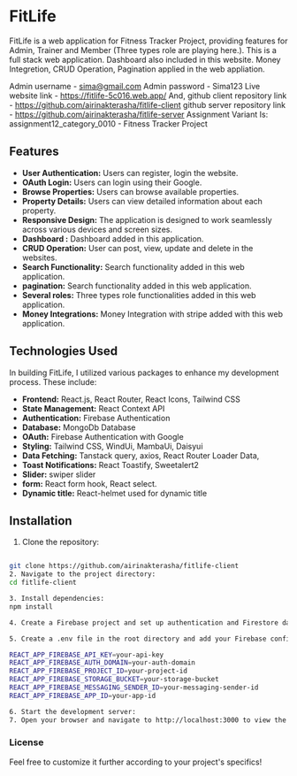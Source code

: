 # FitLife
FitLife is a web application for Fitness Tracker Project, providing features for Admin, Trainer and Member (Three types role are playing here.). This is a full stack web application. Dashboard also included in this website. Money Integretion, CRUD Operation, Pagination applied in the web appliation.


Admin username - sima@gmail.com
Admin password - Sima123
Live website link - https://fitlife-5c016.web.app/
And,
github client repository link - https://github.com/airinakterasha/fitlife-client
github server repository link - https://github.com/airinakterasha/fitlife-server
Assignment Variant Is: assignment12_category_0010 - Fitness Tracker Project


## Features

- **User Authentication:** Users can register, login the website.
- **OAuth Login:** Users can login using their Google.
- **Browse Properties:** Users can browse available properties.
- **Property Details:** Users can view detailed information about each property.
- **Responsive Design:** The application is designed to work seamlessly across various devices and screen sizes.
- **Dashboard :** Dashboard added in this application.
- **CRUD Operation:** User can post, view, update and delete in the websites.
- **Search Functionality:** Search functionality added in this web application.
- **pagination:** Search functionality added in this web application.
- **Several roles:** Three types role functionalities added in this web application.
- **Money Integrations:** Money Integration with stripe added with this web application.

## Technologies Used
In building FitLife, I utilized various packages to enhance my development process. These include:

- **Frontend:** React.js, React Router, React Icons, Tailwind CSS
- **State Management:** React Context API
- **Authentication:** Firebase Authentication
- **Database:** MongoDb Database
- **OAuth:** Firebase Authentication with Google 
- **Styling:** Tailwind CSS, WindUi, MambaUi, Daisyui
- **Data Fetching:** Tanstack query, axios, React Router Loader Data, 
- **Toast Notifications:** React Toastify, Sweetalert2
- **Slider:** swiper slider
- **form:** React form hook, React select.
- **Dynamic title:** React-helmet used for dynamic title

## Installation

1. Clone the repository:

```bash

git clone https://github.com/airinakterasha/fitlife-client
2. Navigate to the project directory:
cd fitlife-client

3. Install dependencies:
npm install

4. Create a Firebase project and set up authentication and Firestore database.

5. Create a .env file in the root directory and add your Firebase configuration:

REACT_APP_FIREBASE_API_KEY=your-api-key
REACT_APP_FIREBASE_AUTH_DOMAIN=your-auth-domain
REACT_APP_FIREBASE_PROJECT_ID=your-project-id
REACT_APP_FIREBASE_STORAGE_BUCKET=your-storage-bucket
REACT_APP_FIREBASE_MESSAGING_SENDER_ID=your-messaging-sender-id
REACT_APP_FIREBASE_APP_ID=your-app-id

6. Start the development server:
7. Open your browser and navigate to http://localhost:3000 to view the application.
```

### License
Feel free to customize it further according to your project's specifics!